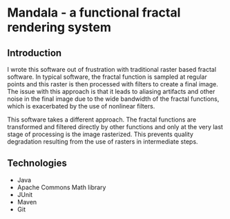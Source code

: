 #	Mandala - a functional fractal rendering system

## Introduction
I wrote this software out of frustration with traditional raster based fractal software. In typical software, the fractal function is sampled at regular points and this raster is then processed with filters to create a final image. The issue with this approach is that it leads to aliasing artifacts and other noise in the final image due to the wide bandwidth of the fractal functions, which is exacerbated by the use of nonlinear filters. 

This software takes a different approach. The fractal functions are transformed and filtered directly by other functions and only at the very last stage of processing is the image rasterized. This prevents quality degradation resulting from the use of rasters in intermediate steps.

## Technologies
- Java
- Apache Commons Math library
- JUnit
- Maven
- Git


